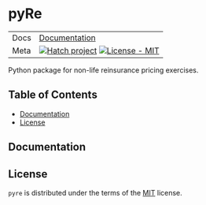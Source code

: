 # pyRe

|   |  |
| --- | --- |
| Docs | [Documentation](https://rdj09.github.io/pyre/) |
| Meta | [![Hatch project](https://img.shields.io/badge/%F0%9F%A5%9A-Hatch-4051b5.svg)](https://github.com/pypa/hatch) [![License - MIT](https://img.shields.io/badge/license-MIT-9400d3.svg)](https://spdx.org/licenses/)  |


Python package for non-life reinsurance pricing exercises.

## Table of Contents

- [Documentation](#documentation)
- [License](#license)

## Documentation


## License

`pyre` is distributed under the terms of the [MIT](https://spdx.org/licenses/MIT.html) license.
